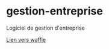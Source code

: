# gestion-entreprise
Logiciel de gestion d'entreprise

[Lien vers waffle](https://waffle.io/FourFree/gestion-entreprise)
